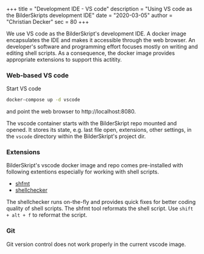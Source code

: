 +++
title = "Development IDE - VS code"
description = "Using VS code as the BilderSkripts development IDE"
date = "2020-03-05"
author = "Christian Decker"
sec = 80
+++

<style>
img {
  max-width: 100%;
  height: auto;
}
</style>

We use VS code as the BilderSkript's development IDE. A docker image encapsulates the IDE and makes it accessible through the web browser. An developer's software and programming effort focuses mostly on writing and editing shell scripts. As a consequence, the docker image provides appropriate extensions to support this actitity. 

### Web-based VS code 

Start VS code
```bash
docker-compose up -d vscode
```
and point the web browser to http://localhost:8080.

The vscode container starts with the BilderSkript repo mounted and opened. It stores its state, e.g. last file open, extensions, other settings, in the `vscode` directory within the BilderSkript's project dir.

### Extensions

BilderSkript's vscode docker image and repo comes pre-installed with following extentions especially for working with shell scripts.

* [shfmt](https://github.com/mvdan/sh)
* [shellchecker](https://github.com/koalaman/shellcheck)

The shellchecker runs on-the-fly and provides quick fixes for better coding quality of shell scripts. The shfmt tool reformats the shell script. Use `shift + alt + f` to reformat the script.

### Git

Git version control does not work properly in the current vscode image.
